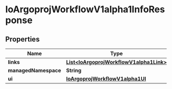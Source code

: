 

# IoArgoprojWorkflowV1alpha1InfoResponse


## Properties

Name | Type | Description | Notes
------------ | ------------- | ------------- | -------------
**links** | [**List&lt;IoArgoprojWorkflowV1alpha1Link&gt;**](IoArgoprojWorkflowV1alpha1Link.md) |  |  [optional]
**managedNamespace** | **String** |  |  [optional]
**ui** | [**IoArgoprojWorkflowV1alpha1UI**](IoArgoprojWorkflowV1alpha1UI.md) |  |  [optional]



